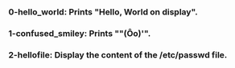 ### 0-hello_world: Prints "Hello, World on display".   
### 1-confused_smiley: Prints ""(Ôo)'".   
### 2-hellofile: Display the content of the /etc/passwd file.   
